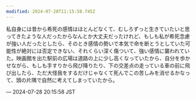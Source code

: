 ```yaml
---
modified: 2024-07-28T11:15:58.745Z
---
```


<p>私自身には昔から希死の感情はほとんどなくて、むしろずっと生きていたいと思ってきたような人だったからなんとか大丈夫だったけれど、もしも私が希死念慮が強い人だったとしたら、そのとき感情の勢いで本気で命を断とうとしていた可能性が絶対には否定できない、それくらい深く傷ついて、強い感情に襲われていた。映画館を出た駅前の広場は道路の上に少し高くなっていたから、自分を歩かせながら、もしも手すりから飛び降りたり、下の交差点の走っている車の前に飛び出したら、ただ大怪我をするだけじゃなくて死んでこの苦しみを消せるかなって、頭の片隅で自然に考えてしまっていたから。</p>

&mdash; 2024-07-28 20:15:58 JST

<!-- Original URL: https://mastodon.social/@sakuramochi0/112863828950834500-->
